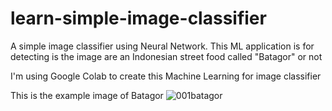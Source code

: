 # learn-simple-image-classifier
A simple image classifier using Neural Network. This ML application is for detecting is the image are an Indonesian street food called "Batagor" or not

I'm using Google Colab to create this Machine Learning for image classifier

This is the example image of Batagor
![001batagor](https://github.com/juniofaathir/learn-simple-image-classifier/assets/114589511/2171d360-5265-4259-97bc-73bab1568c82)
